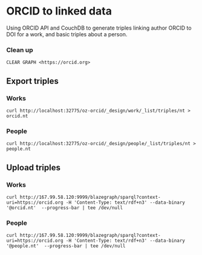 # ORCID to linked data

Using ORCID API and CouchDB to generate triples linking author ORCID to DOI for a work, and basic triples about a person.

### Clean up

```
CLEAR GRAPH <https://orcid.org>
```

## Export triples

### Works

```
curl http://localhost:32775/oz-orcid/_design/work/_list/triples/nt > orcid.nt
```

### People


```
curl http://localhost:32775/oz-orcid/_design/people/_list/triples/nt > people.nt
```

## Upload triples

### Works

```
curl http://167.99.58.120:9999/blazegraph/sparql?context-uri=https://orcid.org -H 'Content-Type: text/rdf+n3' --data-binary '@orcid.nt'  --progress-bar | tee /dev/null
```

### People

```
curl http://167.99.58.120:9999/blazegraph/sparql?context-uri=https://orcid.org -H 'Content-Type: text/rdf+n3' --data-binary '@people.nt'  --progress-bar | tee /dev/null
```


